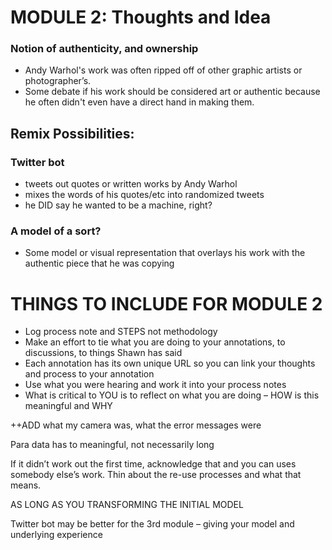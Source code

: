 # MODULE 2: Thoughts and Idea


### Notion of authenticity, and ownership
- Andy Warhol's work was often ripped off of other graphic artists or photographer’s.
- Some debate if his work should be considered art or authentic because he often didn't even have a direct hand in making them. 


## Remix Possibilities:

### Twitter bot
 - tweets out quotes or written works by Andy Warhol
 - mixes the words of his quotes/etc into randomized tweets
 - he DID say he wanted to be a machine, right? 
 
 
 ### A model of a sort?
 - Some model or visual representation that overlays his work with the authentic piece that he was copying
 
 
 # THINGS TO INCLUDE FOR MODULE 2

- Log process note and STEPS not methodology 
- Make an effort to tie what you are doing to your annotations, to discussions, to things Shawn has said 
- Each annotation has its own unique URL so you can link your thoughts and process to your annotation
- Use what you were hearing and work it into your process notes 
- What is critical to YOU is to reflect on what you are doing – HOW is this meaningful and WHY  

++ADD what my camera was, what the error messages were

Para data has to meaningful, not necessarily long


If it didn’t work out the first time, acknowledge that and you can uses somebody else’s work. Thin about the re-use processes and what that means. 


AS LONG AS YOU TRANSFORMING THE INITIAL MODEL 


Twitter bot may be better for the 3rd module – giving your model and underlying experience 
